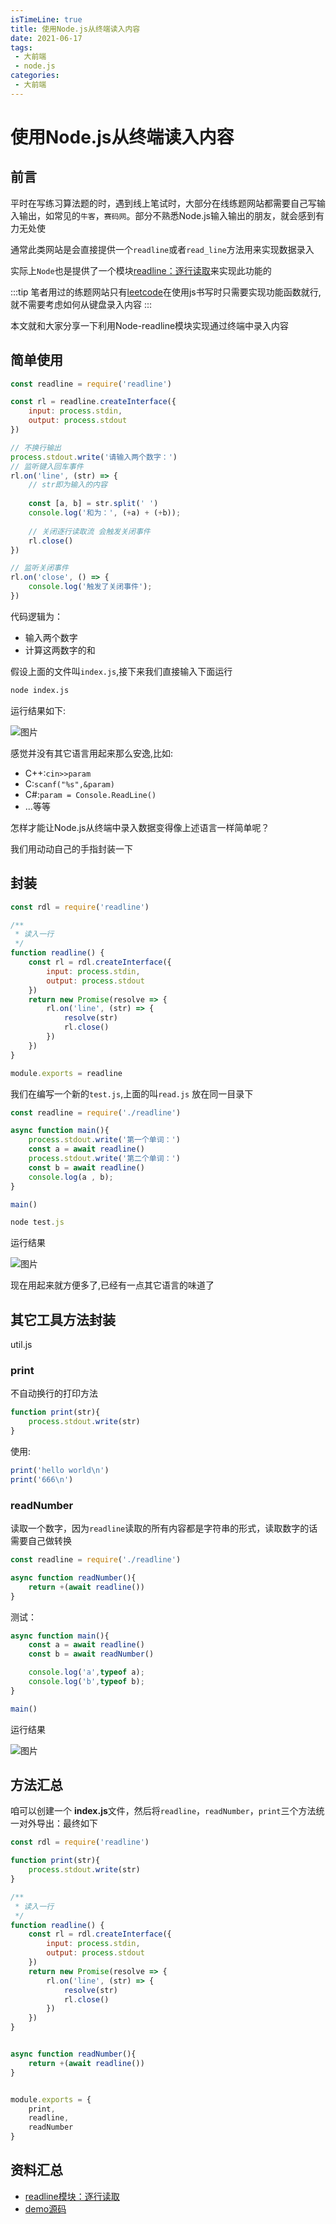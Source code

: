```yaml
---
isTimeLine: true
title: 使用Node.js从终端读入内容
date: 2021-06-17
tags:
 - 大前端
 - node.js
categories:
 - 大前端
---
```

# 使用Node.js从终端读入内容
## 前言
平时在写练习算法题的时，遇到线上笔试时，大部分在线练题网站都需要自己写输入输出，如常见的`牛客`，`赛码网`。部分不熟悉Node.js输入输出的朋友，就会感到有力无处使

通常此类网站是会直接提供一个`readline`或者`read_line`方法用来实现数据录入

实际上`Node`也是提供了一个模块[readline：逐行读取](http://nodejs.cn/api/readline.html)来实现此功能的

:::tip
笔者用过的练题网站只有[leetcode](https://leetcode-cn.com/)在使用js书写时只需要实现功能函数就行,就不需要考虑如何从键盘录入内容
:::

本文就和大家分享一下利用Node-readline模块实现通过终端中录入内容

## 简单使用
```js
const readline = require('readline')

const rl = readline.createInterface({
    input: process.stdin,
    output: process.stdout
})

// 不换行输出
process.stdout.write('请输入两个数字：')
// 监听键入回车事件
rl.on('line', (str) => {
    // str即为输入的内容
    
    const [a, b] = str.split(' ')
    console.log('和为：', (+a) + (+b));
    
    // 关闭逐行读取流 会触发关闭事件
    rl.close()
})

// 监听关闭事件
rl.on('close', () => {
    console.log('触发了关闭事件');
})
```
代码逻辑为：
* 输入两个数字
* 计算这两数字的和


假设上面的文件叫`index.js`,接下来我们直接输入下面运行
```sh
node index.js
```

运行结果如下:

![图片](https://img.cdn.sugarat.top/mdImg/MTYyMzk0Mjk3MDI0NQ==623942970245)

感觉并没有其它语言用起来那么安逸,比如:
* C++:``cin>>param``
* C:``scanf("%s",&param)``
* C#:``param = Console.ReadLine()``
* ...等等

怎样才能让Node.js从终端中录入数据变得像上述语言一样简单呢？

我们用动动自己的手指封装一下
## 封装

```js
const rdl = require('readline')

/**
 * 读入一行
 */
function readline() {
    const rl = rdl.createInterface({
        input: process.stdin,
        output: process.stdout
    })
    return new Promise(resolve => {
        rl.on('line', (str) => {
            resolve(str)
            rl.close()
        })
    })
}

module.exports = readline
```

我们在编写一个新的``test.js``,上面的叫``read.js`` 放在同一目录下

```js
const readline = require('./readline')

async function main(){
    process.stdout.write('第一个单词：')
    const a = await readline()
    process.stdout.write('第二个单词：')
    const b = await readline()
    console.log(a , b);
}

main()
```
```js
node test.js
```

运行结果

![图片](https://img.cdn.sugarat.top/mdImg/MTYyMzk0Mzc3OTQ0OA==623943779448)

现在用起来就方便多了,已经有一点其它语言的味道了

## 其它工具方法封装
util.js
### print
不自动换行的打印方法
```js
function print(str){
    process.stdout.write(str)
}
```
使用:

```js
print('hello world\n')
print('666\n')
```
### readNumber
读取一个数字，因为`readline`读取的所有内容都是字符串的形式，读取数字的话需要自己做转换
```js
const readline = require('./readline')

async function readNumber(){
    return +(await readline())
}
```

测试：

```js
async function main(){
    const a = await readline()
    const b = await readNumber()

    console.log('a',typeof a);
    console.log('b',typeof b);
}

main()
```

运行结果

![图片](https://img.cdn.sugarat.top/mdImg/MTYyMzk0NDQ0MzAzNg==623944443036)


## 方法汇总
咱可以创建一个 **index.js**文件，然后将`readline`，`readNumber`，`print`三个方法统一对外导出：最终如下
```js
const rdl = require('readline')

function print(str){
    process.stdout.write(str)
}

/**
 * 读入一行
 */
function readline() {
    const rl = rdl.createInterface({
        input: process.stdin,
        output: process.stdout
    })
    return new Promise(resolve => {
        rl.on('line', (str) => {
            resolve(str)
            rl.close()
        })
    })
}


async function readNumber(){
    return +(await readline())
}


module.exports = {
    print,
    readline,
    readNumber
}
```

## 资料汇总
* [readline模块：逐行读取](http://nodejs.cn/api/readline.html)
* [demo源码](https://github.com/ATQQ/demos/tree/main/readline)

